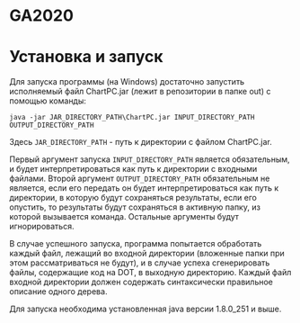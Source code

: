 # GA2020

# Установка и запуск
Для запуска программы (на Windows) достаточно запустить исполняемый файл ChartPC.jar (лежит в репозитории в папке out) с помощью команды:

```java -jar JAR_DIRECTORY_PATH\ChartPC.jar INPUT_DIRECTORY_PATH OUTPUT_DIRECTORY_PATH```

Здесь ```JAR_DIRECTORY_PATH``` - путь к директории с файлом ChartPC.jar.

Первый аргумент запуска ```INPUT_DIRECTORY_PATH``` является обязательным, и будет интерпретироваться как путь к директории c входными файлами. Второй аргумент ```OUTPUT_DIRECTORY_PATH``` обязательным не является, если его передать он будет интерпретироваться как путь к директории, в которую будут сохраняться результаты, если его опустить, то результаты будут сохраняться в активную папку, из которой вызывается команда. Остальные аргументы будут игнорироваться. 

В случае успешного запуска, программа попытается обработать каждый файл, лежащий во входной директории (вложенные папки при этом рассматриваться не будут), и в случае успеха сгенерировать файлы, содержащие код на DOT, в выходную директорию. Каждый файл входной директории должен содержать синтаксически правильное описание одного дерева.

Для запуска необходима установленная java версии 1.8.0_251 и выше. 
